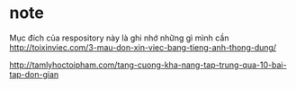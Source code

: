 # note
Mục đích của respository này là ghi nhớ những gì mình cần 
http://toixinviec.com/3-mau-don-xin-viec-bang-tieng-anh-thong-dung/

http://tamlyhoctoipham.com/tang-cuong-kha-nang-tap-trung-qua-10-bai-tap-don-gian
